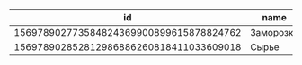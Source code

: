 | id | name |
| --- | --- |
| 156978902773584824369900899615878824762 | Заморозка |
| 156978902852812986886260818411033609018 | Сырье |
